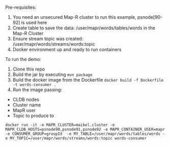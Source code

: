 Pre-requisites:
1. You need an unsecured Map-R cluster to run this example, psnode[90-92] is used here
2. Create table to save the data: /user/mapr/words/tables/words in the Map-R Cluster
3. Ensure stream topic was created: /user/mapr/words/streams/words:topic
4. Docker environment up and ready to run containers

To run the demo:

1. Clone this repo
2. Build the jar by executing `mvn package`
3. Build the docker image from the Dockerfile `docker build -f Dockerfile -t words-consumer .`
4. Run the image passing:
  - CLDB nodes
  - Cluster name
  - MapR user
  - Topic to produce to
  
   ```docker run -it -e MAPR_CLUSTER=maikel.cluster -e MAPR_CLDB_HOSTS=psnode90,psnode91,psnode92 -e MAPR_CONTAINER_USER=mapr -e CONSUMER_GROUP=groupId  -e MY_TABLE=/user/mapr/words/tables/words -e MY_TOPIC=/user/mapr/words/streams/words:topic words-consumer```
